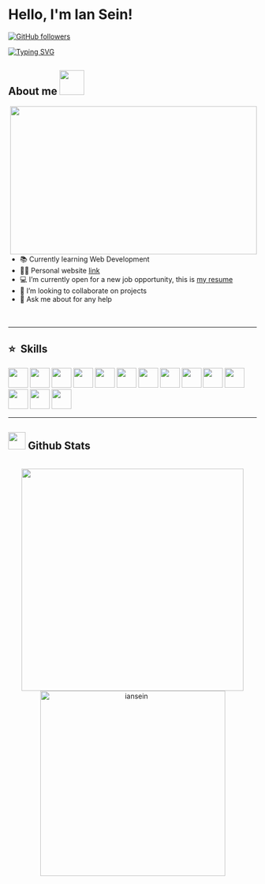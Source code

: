 # Hello, I'm Ian Sein!
[![GitHub followers](https://img.shields.io/github/followers/iansein?style=social)](https://github.com/iansein)

<a href="https://git.io/typing-svg"><img src="https://readme-typing-svg.demolab.com?font=Fira+Code&weight=500&duration=4000&pause=1000&color=2F329C&vCenter=true&random=false&width=435&lines=Full-Stack+Web+Developer" alt="Typing SVG" /></a>
 ##  **About me** <picture><img src = "https://user-images.githubusercontent.com/74038190/238201075-34376b0e-4ae2-4278-9d3d-82e8016a87d6.gif" width = 50px></picture>
 <img src="https://user-images.githubusercontent.com/74038190/212750155-3ceddfbd-19d3-40a3-87af-8d329c8323c4.gif" align="right" height="300" width="500">

- 📚 Currently learning Web Development
- 👨‍💻 Personal website [link](iansein.netlify.app)
- 💻 I’m currently open for a new job opportunity, this is [my resume](https://read.cv/iansein)
- 👯 I’m looking to collaborate on projects
- 💬 Ask me about for any help
<br> <br> <br>
<hr>

## ⭐ &nbsp;Skills
<span> <img width ='40px' src ='https://raw.githubusercontent.com/rahulbanerjee26/githubAboutMeGenerator/main/icons/html.svg'> </span>
<span> <img width ='40px' src ='https://raw.githubusercontent.com/rahulbanerjee26/githubAboutMeGenerator/main/icons/css.svg'> </span>
<span> <img width ='40px' src ='https://raw.githubusercontent.com/rahulbanerjee26/githubAboutMeGenerator/main/icons/tailwind.svg'> </span>
<span> <img width ='40px' src ='https://raw.githubusercontent.com/rahulbanerjee26/githubAboutMeGenerator/main/icons/javascript.svg'> </span>
<span> <img width ='40px' src ='https://raw.githubusercontent.com/rahulbanerjee26/githubAboutMeGenerator/main/icons/typescript.svg'> </span>
<span> <img width ='40px' src ='https://raw.githubusercontent.com/rahulbanerjee26/githubAboutMeGenerator/main/icons/reactjs.svg'> </span>
<span> <img width ='40px' src ='https://raw.githubusercontent.com/rahulbanerjee26/githubAboutMeGenerator/main/icons/angularjs.svg'> </span>
<span> <img width ='40px' src ='https://raw.githubusercontent.com/rahulbanerjee26/githubAboutMeGenerator/main/icons/nodejs.svg'> </span>
<span> <img width ='40px' src ='https://raw.githubusercontent.com/rahulbanerjee26/githubAboutMeGenerator/main/icons/express.svg'> </span>
<span> <img width ='40px' src ='https://raw.githubusercontent.com/rahulbanerjee26/githubAboutMeGenerator/main/icons/mongodb.svg'> </span>
<span> <img width ='40px' src ='https://raw.githubusercontent.com/rahulbanerjee26/githubAboutMeGenerator/main/icons/jest.svg'> </span>
<span> <img width ='40px' src ='https://raw.githubusercontent.com/rahulbanerjee26/githubAboutMeGenerator/main/icons/npm.svg'> </span>
<span> <img width ='40px' src ='https://raw.githubusercontent.com/rahulbanerjee26/githubAboutMeGenerator/main/icons/git.svg'> </span>
<span> <img width ='40px' src ='https://raw.githubusercontent.com/rahulbanerjee26/githubAboutMeGenerator/main/icons/linux.svg'> </span>

<hr>

## <img src="https://media.giphy.com/media/iY8CRBdQXODJSCERIr/giphy.gif" width="35"><b> Github Stats </b>
<br>

<div align="center">

<a href="https://github.com/iansein/">
  <img src="https://github-readme-stats.vercel.app/api?username=iansein&include_all_commits=true&count_private=true&show_icons=true&line_height=20&title_color=7A7ADB&icon_color=2234AE&text_color=D3D3D3&bg_color=0,000000,130F40" width="450"/>
  <img src="https://github-readme-stats.vercel.app/api/top-langs?username=iansein&show_icons=true&locale=en&layout=compact&line_height=20&title_color=7A7ADB&icon_color=2234AE&text_color=D3D3D3&bg_color=0,000000,130F40" width="375"  alt="iansein"/>

</a>
</div>

<br>
<br>
<br>
